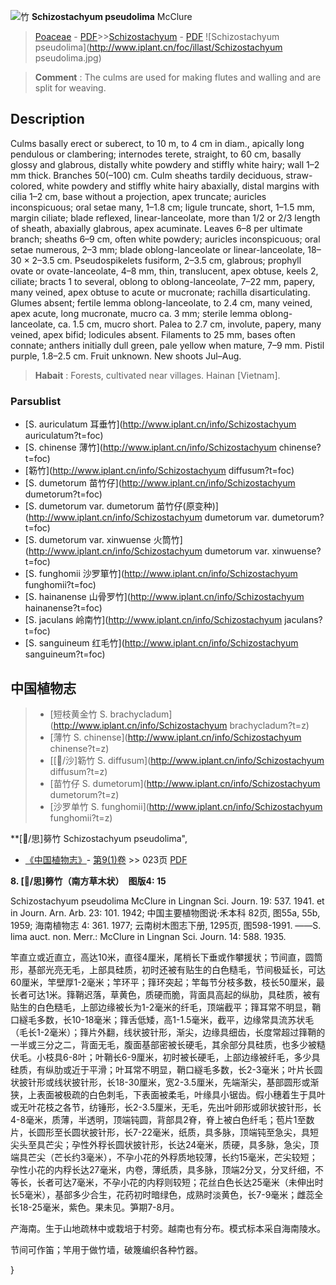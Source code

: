 <img src=http://flora.huh.harvard.edu/FloraData/002/Vol22/CH/ch-si-lao-14.gif>竹 **Schizostachyum pseudolima** McClure

> [Poaceae](http://www.iplant.cn/info/Poaceae?t=foc) - [PDF](http://www.iplant.cn/foc/pdf/Poaceae.pdf)>>[Schizostachyum](http://www.iplant.cn/info/Schizostachyum?t=foc) - [PDF](http://www.iplant.cn/foc/pdf/Schizostachyum.pdf)
![Schizostachyum pseudolima](http://www.iplant.cn/foc/illast/Schizostachyum pseudolima.jpg)

> **Comment** : 
> The culms are used for making flutes and walling and are split for weaving.

## Description

Culms basally erect or suberect, to 10 m, to 4 cm in diam., apically long pendulous or clambering; internodes terete, straight, to 60 cm, basally glossy and glabrous, distally white powdery and stiffly white hairy; wall 1–2 mm thick. Branches 50(–100) cm. Culm sheaths tardily deciduous, straw-colored, white powdery and stiffly white hairy abaxially, distal margins with cilia 1–2 cm, base without a projection, apex truncate; auricles inconspicuous; oral setae many, 1–1.8 cm; ligule truncate, short, 1–1.5 mm, margin ciliate; blade reflexed, linear-lanceolate, more than 1/2 or 2/3 length of sheath, abaxially glabrous, apex acuminate. Leaves 6–8 per ultimate branch; sheaths 6–9 cm, often white powdery; auricles inconspicuous; oral setae numerous, 2–3 mm; blade oblong-lanceolate or linear-lanceolate, 18–30 × 2–3.5 cm. Pseudospikelets fusiform, 2–3.5 cm, glabrous; prophyll ovate or ovate-lanceolate, 4–8 mm, thin, translucent, apex obtuse, keels 2, ciliate; bracts 1 to several, oblong to oblong-lanceolate, 7–22 mm, papery, many veined, apex obtuse to acute or mucronate; rachilla disarticulating. Glumes absent; fertile lemma oblong-lanceolate, to 2.4 cm, many veined, apex acute, long mucronate, mucro ca. 3 mm; sterile lemma oblong-lanceolate, ca. 1.5 cm, mucro short. Palea to 2.7 cm, involute, papery, many veined, apex bifid; lodicules absent. Filaments to 25 mm, bases often connate; anthers initially dull green, pale yellow when mature, 7–9 mm. Pistil purple, 1.8–2.5 cm. Fruit unknown. New shoots Jul–Aug.

> **Habait** : 
> Forests, cultivated near villages. Hainan [Vietnam].

### Parsublist

* [S.  auriculatum  耳垂竹](http://www.iplant.cn/info/Schizostachyum auriculatum?t=foc)
* [S.  chinense  薄竹](http://www.iplant.cn/info/Schizostachyum chinense?t=foc)
* [簕竹](http://www.iplant.cn/info/Schizostachyum diffusum?t=foc)
* [S.  dumetorum  苗竹仔](http://www.iplant.cn/info/Schizostachyum dumetorum?t=foc)
* [S.  dumetorum var. dumetorum  苗竹仔(原变种)](http://www.iplant.cn/info/Schizostachyum dumetorum var. dumetorum?t=foc)
* [S.  dumetorum var. xinwuense  火筒竹](http://www.iplant.cn/info/Schizostachyum dumetorum var. xinwuense?t=foc)
* [S.  funghomii  沙罗箪竹](http://www.iplant.cn/info/Schizostachyum funghomii?t=foc)
* [S.  hainanense  山骨罗竹](http://www.iplant.cn/info/Schizostachyum hainanense?t=foc)
* [S.  jaculans  岭南竹](http://www.iplant.cn/info/Schizostachyum jaculans?t=foc)
* [S.  sanguineum  红毛竹](http://www.iplant.cn/info/Schizostachyum sanguineum?t=foc)

## 中国植物志

> * [短枝黄金竹  S.  brachycladum](http://www.iplant.cn/info/Schizostachyum brachycladum?t=z)
> * [薄竹  S.  chinense](http://www.iplant.cn/info/Schizostachyum chinense?t=z)
> * [[/沙]簕竹  S.  diffusum](http://www.iplant.cn/info/Schizostachyum diffusum?t=z)
> * [苗竹仔  S.  dumetorum](http://www.iplant.cn/info/Schizostachyum dumetorum?t=z)
> * [沙罗单竹  S.  funghomii](http://www.iplant.cn/info/Schizostachyum funghomii?t=z)

**[/思]簩竹 Schizostachyum pseudolima",

* [《中国植物志》](http://www.iplant.cn/frps)- [第9(1)卷](http://www.iplant.cn/frps/vol/9(1)) >> 023页 [PDF](http://www.iplant.cn/frps/pdf/9(1)/023.pdf)

**8. [/思]簩竹（南方草木状）　图版4: 15**

Schizostachyum pseudolima McClure in Lingnan Sci. Journ. 19: 537. 1941. et in Journ. Arn. Arb. 23: 101. 1942; 中国主要植物图说·禾本科 82页, 图55a, 55b, 1959; 海南植物志 4: 361. 1977; 云南树木图志下册, 1295页, 图598-1991. ——S. lima auct. non. Merr.: McClure in Lingnan Sci. Journ. 14: 588. 1935.

竿直立或近直立，高达10米，直径4厘米，尾梢长下垂或作攀援状；节间直，圆筒形，基部光亮无毛，上部具硅质，初时还被有贴生的白色糙毛，节间极延长，可达60厘米，竿壁厚1-2毫米；竿环平；箨环突起；竿每节分枝多数，枝长50厘米，最长者可达1米。箨鞘迟落，草黄色，质硬而脆，背面具高起的纵肋，具硅质，被有贴生的白色糙毛，上部边缘被长为1-2毫米的纤毛，顶端截平；箨耳常不明显，鞘口繸毛多数，长10-18毫米；箨舌低矮，高1-1.5毫米，截平，边缘常具流苏状毛（毛长1-2毫米）；箨片外翻，线状披针形，渐尖，边缘具细齿，长度常超过箨鞘的一半或三分之二，背面无毛，腹面基部密被长硬毛，其余部分具硅质，也多少被糙伏毛。小枝具6-8叶；叶鞘长6-9厘米，初时被长硬毛，上部边缘被纤毛，多少具硅质，有纵肋或近于平滑；叶耳常不明显，鞘口繸毛多数，长2-3毫米；叶片长圆状披针形或线状披针形，长18-30厘米，宽2-3.5厘米，先端渐尖，基部圆形或渐狭，上表面被极疏的白色刺毛，下表面被柔毛，叶缘具小锯齿。假小穗着生于具叶或无叶花枝之各节，纺锤形，长2-3.5厘米，无毛，先出叶卵形或卵状披针形，长4-8毫米，质薄，半透明，顶端钝圆，背部具2脊，脊上被白色纤毛；苞片1至数片，长圆形至长圆状披针形，长7-22毫米，纸质，具多脉，顶端钝至急尖，具短尖头至具芒尖；孕性外稃长圆状披针形，长达24毫米，质硬，具多脉，急尖，顶端具芒尖（芒长约3毫米），不孕小花的外稃质地较薄，长约15毫米，芒尖较短；孕性小花的内稃长达27毫米，内卷，薄纸质，具多脉，顶端2分叉，分叉纤细，不等长，长者可达7毫米，不孕小花的内稃则较短；花丝白色长达25毫米（未伸出时长5毫米），基部多少合生，花药初时暗绿色，成熟时淡黄色，长7-9毫米；雌蕊全长18-25毫米，紫色。果未见。笋期7-8月。

产海南。生于山地疏林中或栽培于村旁。越南也有分布。模式标本采自海南陵水。

节间可作笛；竿用于做竹墙，破篾编织各种竹器。

}